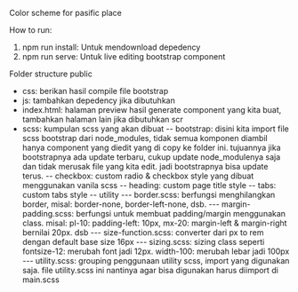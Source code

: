 Color scheme for pasific place

How to run:
1. npm run install: Untuk mendownload depedency
2. npm run serve: Untuk live editing bootstrap component

Folder structure
public
- css: berikan hasil compile file bootstrap
- js: tambahkan depedency jika dibutuhkan
- index.html: halaman preview hasil generate component yang kita buat, tambahkan halaman lain jika dibutuhkan
scr
- scss: kumpulan scss yang akan dibuat
-- bootstrap: disini kita import file scss bootstrap dari node_modules, tidak semua komponen diambil hanya component yang diedit yang di copy ke folder ini. tujuannya jika bootstrapnya ada update terbaru, cukup update node_modulenya saja dan tidak merusak file yang kita edit. jadi bootstrapnya bisa update terus.
-- checkbox: custom radio & checkbox style yang dibuat menggunakan vanila scss
-- heading: custom page title style
-- tabs: custom tabs style 
-- utility
--- border.scss: berfungsi menghilangkan border, misal: border-none, border-left-none, dsb.
--- margin-padding.scss: berfungsi untuk membuat padding/margin menggunakan class. misal: pl-10: padding-left: 10px, mx-20: margin-left & margin-right bernilai 20px. dsb
--- size-function.scss: converter dari px to rem dengan default base size 16px
--- sizing.scss: sizing class seperti fontsize-12: merubah font jadi 12px. width-100: merubah lebar jadi 100px
--- utility.scss: grouping penggunaan utility scss, import yang digunakan saja. file utility.scss ini nantinya agar bisa digunakan harus diimport di main.scss
